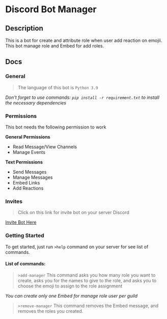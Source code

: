 # Discord Bot Manager

## Description
This is a bot for create and attribute role when user add reaction on emojii.
This bot manage role and Embed for add roles.

## Docs
### General
> The language of this bot is `Python 3.9`

*Don't forget to use commands: `pip install -r requirement.txt` to install the necessary dependencies*

### Permissions
This bot needs the following permission to work

**General Permissions**
* Read Message/View Channels
* Manage Events

**Text Permissions**
* Send Messages
* Manage Messages
* Embed Links
* Add Reactions

### Invites
> Click on this link for invite bot on your server Discord

[Invite Bot Here](https://discord.com/api/oauth2/authorize?client_id=928947164833546272&permissions=8858397760&scope=bot)

### Getting Started
To get started, just run `>help` command on your server for see list of commands.

#### List of commands:
>`>add-manager`
This command asks you how many role you want to create,
asks you for the names to give to the role,
and asks you to choose the emoji to assign to the role assignment

*You can create only one Embed for manage role user per guild*

>`>remove-manager`
This command removes the Embed message, and removes the roles you created.
